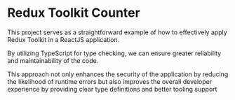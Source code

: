 <h1>Redux Toolkit Counter</h1> 

<p>This project serves as a straightforward example of how to effectively apply Redux Toolkit in a ReactJS application. </p>
<p>By utilizing TypeScript for type checking, we can ensure greater reliability and maintainability of the code.</p>
<p>This approach not only enhances the security of the application by reducing the likelihood of runtime errors but also improves the overall developer experience by providing clear type definitions and better tooling support</p>
